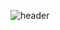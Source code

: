 ![header](https://capsule-render.vercel.app/api?type=wave&color=auto&height=300&section=header&text=엄수현&fontSize=90)
